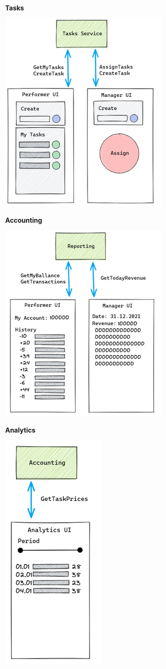 ## Tasks
![DB](./image/ui_tasks.png)

## Accounting
![DB](./image/ui_account.png)

## Analytics
![DB](./image/ui_analytics.png)
